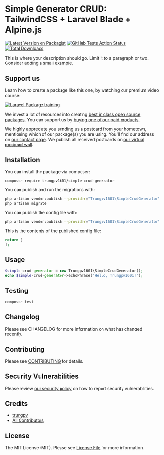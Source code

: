 # Simple Generator CRUD: TailwindCSS + Laravel Blade + Alpine.js

[![Latest Version on Packagist](https://img.shields.io/packagist/v/trungpv1601/simple-crud-generator.svg?style=flat-square)](https://packagist.org/packages/trungpv1601/simple-crud-generator)
[![GitHub Tests Action Status](https://img.shields.io/github/workflow/status/trungpv1601/simple-crud-generator/run-tests?label=tests)](https://github.com/trungpv1601/simple-crud-generator/actions?query=workflow%3Arun-tests+branch%3Amaster)
[![Total Downloads](https://img.shields.io/packagist/dt/trungpv1601/simple-crud-generator.svg?style=flat-square)](https://packagist.org/packages/trungpv1601/simple-crud-generator)


This is where your description should go. Limit it to a paragraph or two. Consider adding a small example.

## Support us

Learn how to create a package like this one, by watching our premium video course:

[![Laravel Package training](https://spatie.be/github/package-training.jpg)](https://laravelpackage.training)

We invest a lot of resources into creating [best in class open source packages](https://spatie.be/open-source). You can support us by [buying one of our paid products](https://spatie.be/open-source/support-us).

We highly appreciate you sending us a postcard from your hometown, mentioning which of our package(s) you are using. You'll find our address on [our contact page](https://spatie.be/about-us). We publish all received postcards on [our virtual postcard wall](https://spatie.be/open-source/postcards).

## Installation

You can install the package via composer:

```bash
composer require trungpv1601/simple-crud-generator
```

You can publish and run the migrations with:

```bash
php artisan vendor:publish --provider="Trungpv1601\SimpleCrudGenerator\SimpleCrudGeneratorServiceProvider" --tag="migrations"
php artisan migrate
```

You can publish the config file with:
```bash
php artisan vendor:publish --provider="Trungpv1601\SimpleCrudGenerator\SimpleCrudGeneratorServiceProvider" --tag="config"
```

This is the contents of the published config file:

```php
return [
];
```

## Usage

``` php
$simple-crud-generator = new Trungpv1601\SimpleCrudGenerator();
echo $simple-crud-generator->echoPhrase('Hello, Trungpv1601!');
```

## Testing

``` bash
composer test
```

## Changelog

Please see [CHANGELOG](CHANGELOG.md) for more information on what has changed recently.

## Contributing

Please see [CONTRIBUTING](.github/CONTRIBUTING.md) for details.

## Security Vulnerabilities

Please review [our security policy](../../security/policy) on how to report security vulnerabilities.

## Credits

- [trungpv](https://github.com/trungpv1601)
- [All Contributors](../../contributors)

## License

The MIT License (MIT). Please see [License File](LICENSE.md) for more information.
